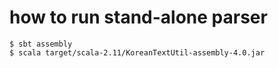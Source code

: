 # how to run stand-alone parser
```shell
$ sbt assembly
$ scala target/scala-2.11/KoreanTextUtil-assembly-4.0.jar
```